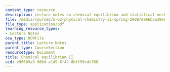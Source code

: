 ```yaml
---
content_type: resource
description: Lecture notes on chemical equilibrium and statistical mechanics.
file: /media/courses/5-62-physical-chemistry-ii-spring-2008/e966b5a3966da1d96f428bff50cde768_17_562ln08.pdf
file_type: application/pdf
learning_resource_types:
- Lecture Notes
ocw_type: OCWFile
parent_title: Lecture Notes
parent_type: CourseSection
resourcetype: Document
title: Chemical equilibrium II
uid: e966b5a3-966d-a1d9-6f42-8bff50cde768
---
```

